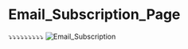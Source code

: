# Email_Subscription_Page
⤵⤵⤵⤵⤵⤵⤵⤵⤵
![Email_Subscription](https://user-images.githubusercontent.com/60979495/187352604-0be86561-7db6-4b23-a472-b7477900be2a.png)
